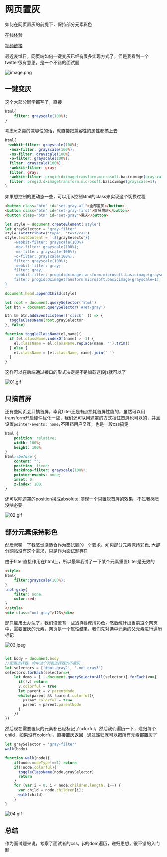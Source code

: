 # 网页置灰
如何在网页置灰的前提下，保持部分元素彩色

[在线体验](https://shengxinjing.cn/gray.html)

[视频链接](https://shengxinjing.cn/gray.html)

最近哀悼日，网页端如何一键变灰已经有很多实现方式了，但是我看到一个twitter很有意思，是一个不错的面试题

![image.png](https://p9-juejin.byteimg.com/tos-cn-i-k3u1fbpfcp/4f3254a889e24b52a0b7ab55065ccdd3~tplv-k3u1fbpfcp-watermark.image?)

## 一键变灰

这个大部分同学都写了，直接
```css
html{
    filter: grayscale(100%);
}
```
考虑ie之类的兼容性的话，就直接把兼容性的属性都搞上去
```css
html{
 -webkit-filter: grayscale(100%);
  -moz-filter: grayscale(100%);
  -ms-filter: grayscale(100%);
  -o-filter: grayscale(100%);
  filter: grayscale(100%);
  -webkit-filter: gray;
  filter: gray;
  -webkit-filter: progid:dximagetransform.microsoft.basicimage(grayscale=1);
  filter: progid:dximagetransform.microsoft.basicimage(grayscale=1);
}
```

如果想控制的更动态一些，可以用js控制html的class来实现这个切换过程

```html
<button class="btn" id="set-gray-all">全部置灰</button>
<button class="btn" id="set-gray-first">首屏置灰</button>
<button class="btn" id="set-gray">置灰</button>
```

```javascript
let style = document.createElement('style')
let graySelector = 'gray-filter'
style.setAttribute('type', 'text/css')
style.textContent = `.${graySelector}{
    -webkit-filter: grayscale(100%);
    -moz-filter: grayscale(100%);
    -ms-filter: grayscale(100%);
    -o-filter: grayscale(100%);
    filter: grayscale(100%);
    -webkit-filter: gray;
    filter: gray;
    -webkit-filter: progid:dximagetransform.microsoft.basicimage(grayscale=1);
    filter: progid:dximagetransform.microsoft.basicimage(grayscale=1);
}
`
document.head.appendChild(style)

let root = document.querySelector('html')
let btn = document.querySelector('#set-gray')

btn && btn.addEventListener('click', () => {
  toggleClassName(root,graySelector)
}, false)

function toggleClassName(el,name){
  if (el.className.indexOf(name) > -1) {
    el.className = el.className.replace(name, '').trim()
  } else {
    el.className = [el.className, name].join(' ')
  }
}

```
这样可以在后端通过接口的形式决定是不是加载这段js就可以了  


![01.gif](https://p3-juejin.byteimg.com/tos-cn-i-k3u1fbpfcp/71936e0bca774644a7eb24af5b4cd84d~tplv-k3u1fbpfcp-watermark.image?)

## 只搞首屏
还有些网页会只搞首屏，毕竟filter还是有点损耗首屏性能的，虽然可以用transform开启硬件优化一些，我们还可以用遮罩的方式挡住首屏也可以的，并且设置`pointer-events: none;`不阻挡用户交互，也是一段css搞定

```css
html {
    position: relative;
    width: 100%;
    height: 100%;
}
html::before {
    content: "";
    position: fixed;
    backdrop-filter: grayscale(100%);
    pointer-events: none;
    inset: 0;
    z-index: 100;
}
```
还可以吧遮罩的position换成absolute, 实现一个只置灰首屏的效果，不过我感觉没啥必要


![02.gif](https://p3-juejin.byteimg.com/tos-cn-i-k3u1fbpfcp/4bf01e0235824086a9f9ad68fe57960c~tplv-k3u1fbpfcp-watermark.image?)

## 部分元素保持彩色
然后就聊一下我感觉挺适合作为面试题的一个要求，如何部分元素保持彩色, 大部分网站没有这个需求，只是作为面试题存在

由于filter直接作用在html上，所以最早我试了一下某个元素重置filter是无效的

```html
<style>
html{
    filter:grayscale(100%);
}
.not-gray{
    filter: none;
    color:red;
}
</style>
<div class="not-gray">123</div>
```

那只能用土办法了，我们设置有一些选择器保持彩色，然后统计出当前这个网页中，需要置灰的元素，网页是一个属性结果，我们先对选中元素的父元素进行遍历标记


![03.jpeg](https://p6-juejin.byteimg.com/tos-cn-i-k3u1fbpfcp/d3d7ca36eabe49338588f48f26345bb1~tplv-k3u1fbpfcp-watermark.image?)

```javascript

let body = document.body
//配置选择器，命中这个列表选择器的不置灰
let selectors = ['#not-gray2', '.not-gray3']
selectors.forEach(selector=>{
    let doms = [...document.querySelectorAll(selector)].forEach(v=>{
      if(!v) return 
      v.colorful = true
      let parent = v.parentNode
      while(parent && !parent.colorful){
        parent.colorful = true
        parent = parent.parentNode
      }
    })
})
```

然后现在需要置灰的元素都已经标记了colorful，然后我们遍历一下，递归每个child，如果没有colorful，直接置灰返回，通过递归就可以把所有元素都置灰了

```js
let graySelector = 'gray-filter'
walk(body)

function walk(node){
    if(node.nodeType!==1) return 
    if(!node.colorful){
      toggleClassName(node,graySelector)
      return
    }
    for (var i = 0; i < node.children.length; i++) {  
      var child = node.children[i]; 
      walk(child)
    }  
}
```


![04.gif](https://p6-juejin.byteimg.com/tos-cn-i-k3u1fbpfcp/f7a2de7d0ecc45b88000a98c95422af2~tplv-k3u1fbpfcp-watermark.image?)


## 总结
作为面试题来说，考察了面试者的css，js的dom遍历，递归思想，很不错的入门题



